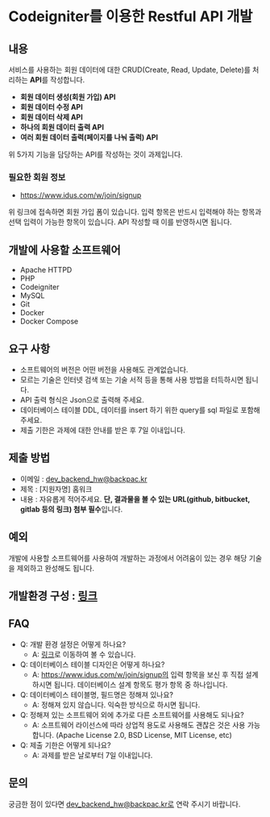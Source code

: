 # Codeigniter를 이용한 Restful API 개발

## 내용

서비스를 사용하는 회원 데이터에 대한 CRUD(Create, Read, Update, Delete)를 처리하는 **API**를 작성합니다.

* **회원 데이터 생성(회원 가입) API**
* **회원 데이터 수정 API**
* **회원 데이터 삭제 API**
* **하나의 회원 데이터 출력 API**
* **여러 회원 데이터 출력(페이지를 나눠 출력) API**

위 5가지 기능을 담당하는 API를 작성하는 것이 과제입니다.


### 필요한 회원 정보

* https://www.idus.com/w/join/signup

위 링크에 접속하면 회원 가입 폼이 있습니다. 입력 항목은 반드시 입력해야 하는 항목과 선택 입력이 가능한 항목이 있습니다. API 작성할 때 이를 반영하시면 됩니다.

## 개발에 사용할 소프트웨어

* Apache HTTPD
* PHP
* Codeigniter
* MySQL
* Git
* Docker
* Docker Compose

## 요구 사항

* 소프트웨어의 버전은 어떤 버전을 사용해도 관계없습니다.
* 모르는 기술은 인터넷 검색 또는 기술 서적 등을 통해 사용 방법을 터득하시면 됩니다.
* API 출력 형식은 Json으로 출력해 주세요.
* 데이터베이스 테이블 DDL, 데이터를 insert 하기 위한 query를 sql 파일로 포함해 주세요.
* 제출 기한은 과제에 대한 안내를 받은 후 7일 이내입니다.

## 제출 방법 
* 이메일 : dev_backend_hw@backpac.kr
* 제목 : [지원자명] 홈워크 
* 내용 : 자유롭게 적어주세요. **단, 결과물을 볼 수 있는 URL(github, bitbucket, gitlab 등의 링크) 첨부 필수**입니다. 

## 예외

개발에 사용할 소프트웨어를 사용하여 개발하는 과정에서 어려움이 있는 경우 해당 기술을 제외하고 완성해도 됩니다.

## 개발환경 구성 : [링크](./docs/dev_env_setting.md)

## FAQ

* Q: 개발 환경 설정은 어떻게 하나요?
    * A: [링크](./docs/dev_env_setting.md)로 이동하여 볼 수 있습니다.
* Q: 데이터베이스 테이블 디자인은 어떻게 하나요?
    * A: https://www.idus.com/w/join/signup의 입력 항목을 보신 후 직접 설계하시면 됩니다. 데이터베이스 설계 항목도 평가 항목 중 하나입니다.
* Q: 데이터베이스 테이블명, 필드명은 정해져 있나요?
    * A: 정해져 있지 않습니다. 익숙한 방식으로 하시면 됩니다.
* Q: 정해져 있는 소프트웨어 외에 추가로 다른 소프트웨어를 사용해도 되나요?
    * A: 소프트웨어 라이선스에 따라 상업적 용도로 사용해도 괜찮은 것은 사용 가능합니다. (Apache License 2.0, BSD License, MIT License, etc)
* Q: 제출 기한은 어떻게 되나요?
    * A: 과제를 받은 날로부터 7일 이내입니다. 

## 문의

궁금한 점이 있다면 dev_backend_hw@backpac.kr로 연락 주시기 바랍니다.
